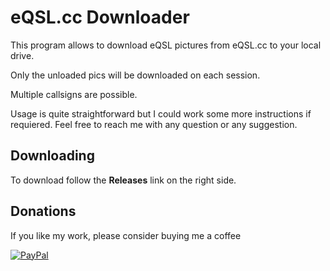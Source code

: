 <h1><b>eQSL.cc Downloader</b></h1>

This program allows to download eQSL pictures from eQSL.cc to your local drive.

Only the unloaded pics will be downloaded on each session.

Multiple callsigns are possible.

Usage is quite straightforward but I could work some more instructions if requiered. Feel free to reach me with any question or any suggestion.

<h2>Downloading</h2>

To download follow the <b>Releases</b> link on the right side.

<h2>Donations</h2>

If you like my work, please consider buying me a coffee

[![PayPal](https://www.paypalobjects.com/en_GB/i/btn/btn_donate_LG.gif)](https://www.paypal.com/donate/?hosted_button_id=ZV6E8D2J5RVVS)

